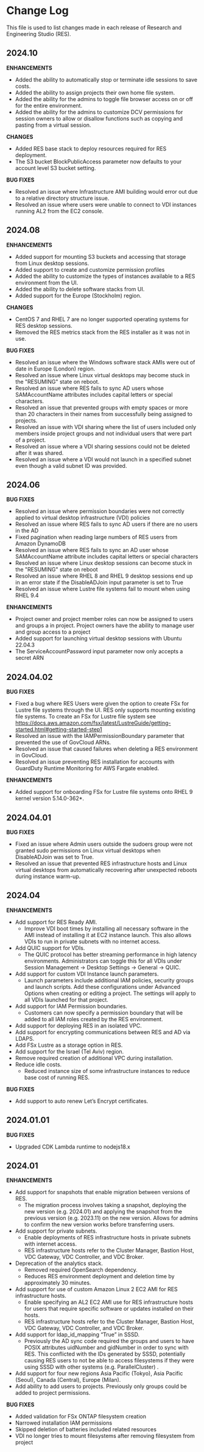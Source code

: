 # Change Log
This file is used to list changes made in each release of Research and Engineering Studio (RES).

2024.10
------

**ENHANCEMENTS**

- Added the ability to automatically stop or terminate idle sessions to save costs.
- Added the ability to assign projects their own home file system.
- Added the ability for the admins to toggle file browser access on or off for the entire environment.
- Added the ability for the admins to customize DCV permissions for session owners to allow or disallow functions such as copying and pasting from a virtual session.

**CHANGES**

- Added RES base stack to deploy resources required for RES deployment.
- The S3 bucket BlockPublicAccess parameter now defaults to your account level S3 bucket setting.

**BUG FIXES**

- Resolved an issue where Infrastructure AMI building would error out due to a relative directory structure issue.
- Resolved an issue where users were unable to connect to VDI instances running AL2 from the EC2 console.


2024.08
------

**ENHANCEMENTS**

- Added support for mounting S3 buckets and accessing that storage from Linux desktop sessions.
- Added support to create and customize permission profiles
- Added the ability to customize the types of instances available to a RES environment from the UI.
- Added the ability to delete software stacks from UI.
- Added support for the Europe (Stockholm) region.

**CHANGES**

- CentOS 7 and RHEL 7 are no longer supported operating systems for RES desktop sessions.
- Removed the RES metrics stack from the RES installer as it was not in use.

**BUG FIXES**

- Resolved an issue where the Windows software stack AMIs were out of date in Europe (London) region.
- Resolved an issue where Linux virtual desktops may become stuck in the "RESUMING" state on reboot.
- Resolved an issue where RES fails to sync AD users whose SAMAccountName attributes includes capital letters or special characters.
- Resolved an issue that prevented groups with empty spaces or more than 20 characters in their names from successfully being assigned to projects.
- Resolved an issue with VDI sharing where the list of users included only members inside project groups and not individual users that were part of a project.
- Resolved an issue where a VDI sharing sessions could not be deleted after it was shared.
- Resolved an issue where a VDI would not launch in a specified subnet even though a valid subnet ID was provided.

2024.06
------

**BUG FIXES**

- Resolved an issue where permission boundaries were not correctly applied to virtual desktop infrastructure (VDI) policies
- Resolved an issue where RES fails to sync AD users if there are no users in the AD
- Fixed pagination when reading large numbers of RES users from Amazon DynamoDB
- Resolved an issue where RES fails to sync an AD user whose SAMAccountName attribute includes capital letters or special characters
- Resolved an issue where Linux desktop sessions can become stuck in the "RESUMING" state on reboot
- Resolved an issue where RHEL 8 and RHEL 9 desktop sessions end up in an error state if the DisableADJoin input parameter is set to True
- Resolved an issue where Lustre file systems fail to mount when using RHEL 9.4

**ENHANCEMENTS**

- Project owner and project member roles can now be assigned to users and groups a in project. Project owners have the ability to manage user and group access to a project
- Added support for launching virtual desktop sessions with Ubuntu 22.04.3
- The ServiceAccountPassword input parameter now only accepts a secret ARN

2024.04.02
------

**BUG FIXES**

- Fixed a bug where RES Users were given the option to create FSx for Lustre file systems through the UI. RES only supports mounting existing file systems. To create an FSx for Lustre file system see https://docs.aws.amazon.com/fsx/latest/LustreGuide/getting-started.html#getting-started-step1
- Resolved an issue with the IAMPermissionBoundary parameter that prevented the use of GovCloud ARNs.
- Resolved an issue that caused failures when deleting a RES environment in GovCloud.
- Resolved an issue preventing RES installation for accounts with GuardDuty Runtime Monitoring for AWS Fargate enabled.

**ENHANCEMENTS**

- Added support for onboarding FSx for Lustre file systems onto RHEL 9 kernel version 5.14.0-362*.

2024.04.01
------

**BUG FIXES**

- Fixed an issue where Admin users outside the sudoers group were not granted sudo permissions on Linux virtual desktops when DisableADJoin was set to True.
- Resolved an issue that prevented RES infrastructure hosts and Linux virtual desktops from automatically recovering after unexpected reboots during instance warm-up.

2024.04
------

**ENHANCEMENTS**

- Add support for RES Ready AMI.
  - Improve VDI boot times by installing all necessary software in the AMI instead of installing it at EC2 instance launch. This also allows VDIs to run in private subnets with no internet access.
- Add QUIC support for VDIs.
  - The QUIC protocol has better streaming performance in high latency environments. Administrators can toggle this for all VDIs under Session Management → Desktop Settings → General → QUIC.
- Add support for custom VDI Instance launch parameters.
  - Launch parameters include additional IAM policies, security groups and launch scripts. Add these configurations under Advanced Options when creating or editing a project. The settings will apply to all VDIs launched for that project.
- Add support for IAM Permission boundaries.
  - Customers can now specify a permission boundary that will be added to all IAM roles created by the RES environment.
- Add support for deploying RES in an isolated VPC.
- Add support for encrypting communications between RES and AD via LDAPS.
- Add FSx Lustre as a storage option in RES.
- Add support for the Israel (Tel Aviv) region.
- Remove required creation of additional VPC during installation.
- Reduce idle costs.
  - Reduced instance size of some infrastructure instances to reduce base cost of running RES.

**BUG FIXES**

- Add support to auto renew Let’s Encrypt certificates.

2024.01.01
------

**BUG FIXES**

- Upgraded CDK Lambda runtime to nodejs18.x

2024.01
------

**ENHANCEMENTS**

- Add support for snapshots that enable migration between versions of RES.
  - The migration process involves taking a snapshot, deploying the new version (e.g. 2024.01) and applying the snapshot from the previous version (e.g. 2023.11) on the new version. Allows for admins to confirm the new version works before transferring users.
- Add support for private subnets.
  - Enable deployments of RES infrastructure hosts in private subnets with internet access.
  - RES infrastructure hosts refer to the Cluster Manager, Bastion Host, VDC Gateway, VDC Controller, and VDC Broker.
- Deprecation of the analytics stack.
  - Removed required OpenSearch dependency.
  - Reduces RES environment deployment and deletion time by approximately 30 minutes.
- Add support for use of custom Amazon Linux 2 EC2 AMI for RES infrastructure hosts.
  - Enable specifying an AL2 EC2 AMI use for RES infrastructure hosts for users that require specific software or updates installed on their hosts.
  - RES infrastructure hosts refer to the Cluster Manager, Bastion Host, VDC Gateway, VDC Controller, and VDC Broker.
- Add support for ldap_id_mapping “True” in SSSD.
  - Previously the AD sync code required the groups and users to have POSIX attributes uidNumber and gidNumber in order to sync with RES. This conflicted with the IDs generated by SSSD, potentially causing RES users to not be able to access filesystems if they were using SSSD with other systems (e.g. ParallelCluster) .
- Add support for four new regions Asia Pacific (Tokyo), Asia Pacific (Seoul), Canada (Central), Europe (Milan).
- Add ability to add users to projects. Previously only groups could be added to project permissions.

**BUG FIXES**

- Added validation for FSx ONTAP filesystem creation
- Narrowed installation IAM permissions
- Skipped deletion of batteries included related resources
- VDI no longer tries to mount filesystems after removing filesystem from project
